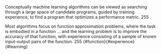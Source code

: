 Conceptually machine learning algorithms can be viewed as searching through a large space of candidate programs, guided by training experience, to find a program that optimizes a performance metric.  255

Most algorithms focus on function approximation problems, where the task is embodied in a function ... and the learning problem is to improve the accuracy of that function, with experience consisting of a sample of known input-output pairs of the function. 255 {#function}{#experience} {#learning} 
